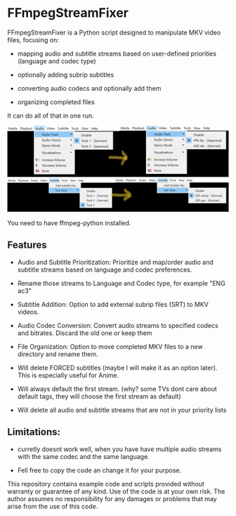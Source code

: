 # FFmpegStreamFixer

FFmpegStreamFixer is a Python script designed to manipulate MKV video files, focusing on:


- mapping audio and subtitle streams based on user-defined priorities (language and codec type)

- optionally adding subrip subtitles 

- converting audio codecs and optionally add them

- organizing completed files



It can do all of that in one run.


![Example - Audio streams got renamed and resorted](example_audio_streams.png)
![Example - Subtitle streams got renamed and resorted, SRT was added and Forced Subs got deleted](example_subtitle_streams.png)

You need to have ffmpeg-python installed.

## Features

- Audio and Subtitle Prioritization: Prioritize and map/order audio and subtitle streams based on language and codec preferences.

- Rename those streams to Language and Codec type, for example "ENG ac3"

- Subtitle Addition: Option to add external subrip files (SRT) to MKV videos.

- Audio Codec Conversion: Convert audio streams to specified codecs and bitrates. Discard the old one or keep them

- File Organization: Option to move completed MKV files to a new directory and rename them.


  
- Will delete FORCED subtitles (maybe I will make it as an option later). This is especially useful for Anime.

- Will always default the first stream. (why? some TVs dont care about default tags, they will choose the first stream as default)

- Will delete all audio and subtitle streams that are not in your priority lists


## Limitations:

- curretly doesnt work well, when you have have multiple audio streams with the same codec and the same language.
  
- Fell free to copy the code an change it for your purpose. 












This repository contains example code and scripts provided without warranty or guarantee of any kind. Use of the code is at your own risk. The author assumes no responsibility for any damages or problems that may arise from the use of this code.

